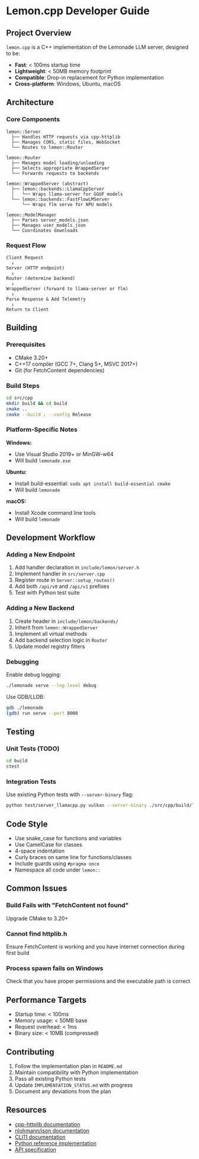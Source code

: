 # Lemon.cpp Developer Guide

## Project Overview

`lemon.cpp` is a C++ implementation of the Lemonade LLM server, designed to be:
- **Fast**: < 100ms startup time
- **Lightweight**: < 50MB memory footprint
- **Compatible**: Drop-in replacement for Python implementation
- **Cross-platform**: Windows, Ubuntu, macOS

## Architecture

### Core Components

```
lemon::Server
  ├── Handles HTTP requests via cpp-httplib
  ├── Manages CORS, static files, WebSocket
  └── Routes to lemon::Router

lemon::Router
  ├── Manages model loading/unloading
  ├── Selects appropriate WrappedServer
  └── Forwards requests to backends

lemon::WrappedServer (abstract)
  ├── lemon::backends::LlamaCppServer
  │   └── Wraps llama-server for GGUF models
  └── lemon::backends::FastFlowLMServer
      └── Wraps flm serve for NPU models

lemon::ModelManager
  ├── Parses server_models.json
  ├── Manages user_models.json
  └── Coordinates downloads
```

### Request Flow

```
Client Request
  ↓
Server (HTTP endpoint)
  ↓
Router (determine backend)
  ↓
WrappedServer (forward to llama-server or flm)
  ↓
Parse Response & Add Telemetry
  ↓
Return to Client
```

## Building

### Prerequisites

- CMake 3.20+
- C++17 compiler (GCC 7+, Clang 5+, MSVC 2017+)
- Git (for FetchContent dependencies)

### Build Steps

```bash
cd src/cpp
mkdir build && cd build
cmake ..
cmake --build . --config Release
```

### Platform-Specific Notes

**Windows:**
- Use Visual Studio 2019+ or MinGW-w64
- Will build `lemonade.exe`

**Ubuntu:**
- Install build-essential: `sudo apt install build-essential cmake`
- Will build `lemonade`

**macOS:**
- Install Xcode command line tools
- Will build `lemonade`

## Development Workflow

### Adding a New Endpoint

1. Add handler declaration in `include/lemon/server.h`
2. Implement handler in `src/server.cpp`
3. Register route in `Server::setup_routes()`
4. Add both `/api/v0` and `/api/v1` prefixes
5. Test with Python test suite

### Adding a New Backend

1. Create header in `include/lemon/backends/`
2. Inherit from `lemon::WrappedServer`
3. Implement all virtual methods
4. Add backend selection logic in `Router`
5. Update model registry filters

### Debugging

Enable debug logging:
```bash
./lemonade serve --log-level debug
```

Use GDB/LLDB:
```bash
gdb ./lemonade
(gdb) run serve --port 8000
```

## Testing

### Unit Tests (TODO)
```bash
cd build
ctest
```

### Integration Tests

Use existing Python tests with `--server-binary` flag:
```bash
python test/server_llamacpp.py vulkan --server-binary ./src/cpp/build/lemonade
```

## Code Style

- Use snake_case for functions and variables
- Use CamelCase for classes
- 4-space indentation
- Curly braces on same line for functions/classes
- Include guards using `#pragma once`
- Namespace all code under `lemon::`

## Common Issues

### Build Fails with "FetchContent not found"
Upgrade CMake to 3.20+

### Cannot find httplib.h
Ensure FetchContent is working and you have internet connection during first build

### Process spawn fails on Windows
Check that you have proper permissions and the executable path is correct

## Performance Targets

- Startup time: < 100ms
- Memory usage: < 50MB base
- Request overhead: < 1ms
- Binary size: < 10MB (compressed)

## Contributing

1. Follow the implementation plan in `README.md`
2. Maintain compatibility with Python implementation
3. Pass all existing Python tests
4. Update `IMPLEMENTATION_STATUS.md` with progress
5. Document any deviations from the plan

## Resources

- [cpp-httplib documentation](https://github.com/yhirose/cpp-httplib)
- [nlohmann/json documentation](https://json.nlohmann.me/)
- [CLI11 documentation](https://cliutils.github.io/CLI11/book/)
- [Python reference implementation](../../src/lemonade/tools/server/)
- [API specification](../../docs/server/server_spec.md)

